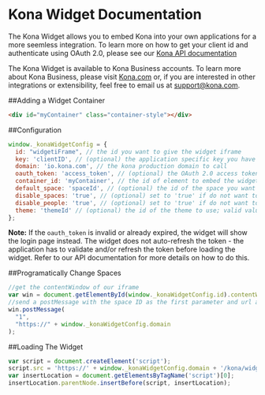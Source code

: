 Kona Widget Documentation
=======================

The Kona Widget allows you to embed Kona into your own applications for a more seemless integration. To learn more on how to get your client id and authenticate using OAuth 2.0, please see our [Kona API documentation](https://github.com/KonaTeam/kona-api/blob/production/sections/authentication.md)

The Kona Widget is available to Kona Business accounts. To learn more about Kona Business, please visit [Kona.com](https://kona.com/business) or, if you are interested in other integrations or extensibility, feel free to email us at support@kona.com.

##Adding a Widget Container
```html
<div id="myContainer" class="container-style"></div>
```

##Configuration

```javascript
window._konaWidgetConfig = {
  id: "widgetiFrame", // the id you want to give the widget iframe
  key: 'clientID', // (optional) the application specific key you have been provided or genereated
  domain: 'io.kona.com', // the kona production domain to call
  oauth_token: 'access_token', // (optional) the OAuth 2.0 access token of the user to log as into the widget
  container_id: 'myContainer', // the id of element to embed the widget_in
  default_space: 'spaceId', // (optional) the id of the space you want to show by default
  disable_spaces: 'true', // (optional) set to 'true' if do not want to show the space drawer at the left side of the widget; valid values are 'true' and 'false'
  disable_people: 'true', // (optional) set to 'true' if do not want to show the people drawer at the right side of the widget; valid values are 'true' and 'false'
  theme: 'themeId' // (optional) the id of the theme to use; valid values are 'light', 'dark', and 'kona'
};
```
**Note:** If the `oauth_token` is invalid or already expired, the widget will show the login page instead. The widget does not auto-refresh the token - the application has to validate and/or refresh the token before loading the widget. Refer to our API documentation for more details on how to do this.

##Programatically Change Spaces
```javascript
//get the contentWindow of our iframe
var win = document.getElementById(window._konaWidgetConfig.id).contentWindow;
//send a postMessage with the space ID as the first parameter and url as the second parameter
win.postMessage(
  "1",
  "https://" + window._konaWidgetConfig.domain
);
```

##Loading The Widget
```javascript
var script = document.createElement('script');
script.src = 'https://' + window._konaWidgetConfig.domain + '/kona/widgets/kona_widget_loader.js?conversations';
var insertLocation = document.getElementsByTagName('script')[0];
insertLocation.parentNode.insertBefore(script, insertLocation);
```
